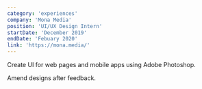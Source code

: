 ```yaml
---
category: 'experiences'
company: 'Mona Media'
position: 'UI/UX Design Intern'
startDate: 'December 2019'
endDate: 'Febuary 2020'
link: 'https://mona.media/'
---
```


Create UI for web pages and mobile apps using Adobe Photoshop.

Amend designs after feedback.